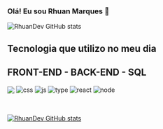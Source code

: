 ### Olá! Eu sou Rhuan Marques 👋





![RhuanDev GitHub stats](https://github-readme-stats.vercel.app/api?username=rhuaannn&show_icons=true&theme=dracula)

## Tecnologia que utilizo no meu dia
## FRONT-END - BACK-END - SQL
<div style="display:inline_block">
    <img align="center" src="https://img.shields.io/badge/HTML-239120?style=for-the-badge&logo=html5&logoColor=white"/>
    <img align="center" alt="css" src="https://img.shields.io/badge/CSS-239120?&style=for-the-badge&logo=css3&logoColor=white"/>
    <img align="center" alt="js" src="https://img.shields.io/badge/JavaScript-323330?style=for-the-badge&logo=javascript&logoColor=F7DF1E"/>
    <img align="center" alt="type" src="https://img.shields.io/badge/TypeScript-007ACC?style=for-the-badge&logo=typescript&logoColor=white"/>
    <img align="center" alt="react" src="https://img.shields.io/badge/React-20232A?style=for-the-badge&logo=react&logoColor=61DAFB"/>
    <img align="center" alt="node" src="https://img.shields.io/badge/Node.js-43853D?style=for-the-badge&logo=node.js&logoColor=white"/>
  </div>
  <br><Br>

[![RhuanDev GitHub stats](https://github-readme-stats.vercel.app/api/top-langs/?username=rhuaannn&hide=html&layout=compact&theme=default)](https://github.com/anuraghazra/github-readme-stats)
